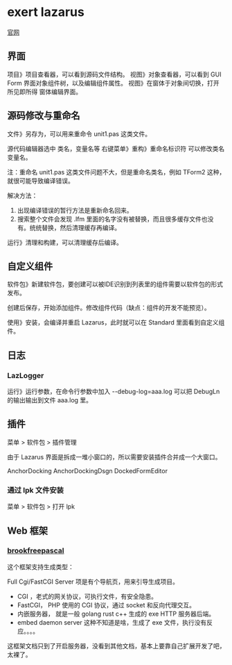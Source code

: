 # exert lazarus

[官网](https://www.lazarus-ide.org/)

## 界面

项目》项目查看器，可以看到源码文件结构。
视图》对象查看器，可以看到 GUI Form 界面对象组件树，以及编辑组件属性。
视图》在窗体于对象间切换，打开 所见即所得 窗体编辑界面。

## 源码修改与重命名

文件》另存为，可以用来重命令 unit1.pas 这类文件。

源代码编辑器选中 类名，变量名等 右键菜单》重构》重命名标识符 可以修改类名变量名。

注：重命名 unit1.pas 这类文件问题不大，但是重命名类名，例如 TForm2 这种，就很可能导致编译错误。

解决方法：
1. 出现编译错误的暂行方法是重新命名回来。
2. 搜索整个文件会发现 .lfm 里面的名字没有被替换，而且很多缓存文件也没有。统统替换，然后清理缓存再编译。

运行》清理和构建，可以清理缓存后编译。

## 自定义组件

软件包》新建软件包，要创建可以被IDE识别到列表里的组件需要以软件包的形式发布。

创建后保存，开始添加组件。修改组件代码（缺点：组件的开发不能预览）。

使用》安装，会编译并重启 Lazarus，此时就可以在 Standard 里面看到自定义组件。 

## 日志

### LazLogger

运行》运行参数，在命令行参数中加入 --debug-log=aaa.log 可以把 DebugLn 的输出输出到文件 aaa.log 里。

## 插件

菜单 >  软件包  >  插件管理

由于 Lazarus 界面是拆成一堆小窗口的，所以需要安装插件合并成一个大窗口。

AnchorDocking
AnchorDockingDsgn
DockedFormEditor

### 通过 lpk 文件安装

菜单 >  软件包  >  打开 lpk 

## Web 框架

### [brookfreepascal](https://github.com/risoflora/brookfreepascal)

这个框架支持生成类型：

Full Cgi/FastCGI Server 项是有个导航页，用来引导生成项目。

- CGI ，老式的网关协议，可执行文件，有安全隐患。
- FastCGI， PHP 使用的 CGI 协议，通过 socket 和反向代理交互。
- 内嵌服务器， 就是一般 golang rust c++ 生成的 exe HTTP 服务器后端。
- embed daemon server 这种不知道是啥，生成了 exe 文件，执行没有反应。。。。

这框架文档只到了开启服务器，没看到其他文档，基本上要靠自己扩展开发了吧，太裸了。
